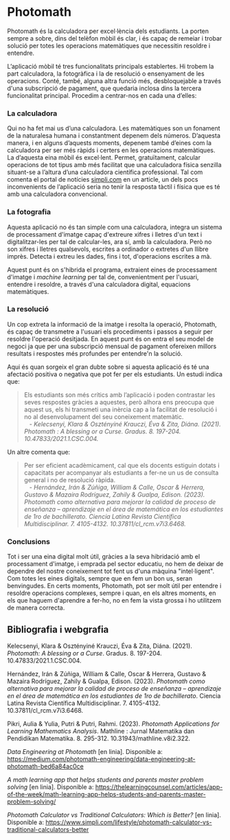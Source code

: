 # Photomath
Photomath és la calculadora per excel·lència dels estudiants. La porten sempre a sobre, dins del telèfon mòbil és clar, i és capaç de remeiar i trobar solució per totes les operacions matemàtiques que necessitin resoldre i entendre.

L’aplicació mòbil té tres funcionalitats principals establertes. Hi trobem la part calculadora, la fotogràfica i la de resolució o ensenyament de les operacions. Conté, també, alguna altra funció més, desbloquejable a través d'una subscripció de pagament, que quedaria inclosa dins la tercera funcionalitat principal. Procedim a centrar-nos en cada una d’elles:

### La calculadora
Qui no ha fet mai us d’una calculadora. Les matemàtiques son un fonament de la naturalesa humana i constantment depenem dels números. D’aquesta manera, i en alguns d’aquests moments, depenem també d’eines com la calculadora per ser més ràpids i certers en les operacions matemàtiques. La d’aquesta eina mòbil és excel·lent. Permet, gratuïtament, calcular operacions de tot tipus amb més facilitat que una calculadora física senzilla situant-se a l’altura d’una calculadora científica professional. Tal com comenta el portal de notícies [simpli.com](https://www.simpli.com/lifestyle/photomath-calculator-vs-traditional-calculators-better) en un article, un dels pocs inconvenients de l’aplicació seria no tenir la resposta tàctil i física que es té amb una calculadora convencional.

### La fotografia
Aquesta aplicació no és tan simple com una calculadora, integra un sistema de processament d'imatge capaç d'extreure xifres i lletres d'un text i digitalitzar-les per tal de calcular-les, ara sí, amb la calculadora. Però no son xifres i lletres qualsevols, escrites a ordinador o extretes d'un llibre imprès. Detecta i extreu les dades, fins i tot, d'operacions escrites a mà.

Aquest punt és on s'hibrida el programa, extraient eines de processament d'imatge i _machine learning_ per tal de, convenientment per l'usuari, entendre i resoldre, a través d'una calculadora digital, equacions matemàtiques.

### La resolució
Un cop extreta la informació de la imatge i resolta la operació, Photomath, és capaç de transmetre a l'usuari els procediments i passos a seguir per resoldre l'operació desitjada. En aquest punt és on entra el seu model de negoci ja que per una subscripció mensual de pagament ofereixen millors resultats i respostes més profundes per entendre'n la solució.

Aqui és quan sorgeix el gran dubte sobre si aquesta aplicació és té una afectació positiva o negativa que pot fer per els estudiants. Un estudi indica que:
>Els estudiants son més crítics amb l’aplicació i poden contrastar les seves respostes gràcies a aquestes, però alhora ens preocupa que aquest us, els hi transmeti una inèrcia cap a la facilitat de resolució i no al desenvolupament del seu coneixement matemàtic.
><br /> &nbsp;&nbsp;*<cite> - Kelecsenyi, Klara & Osztényiné Krauczi, Éva & Zita, Diána. (2021). Photomath : A blessing or a Curse. Gradus. 8. 197-204. 10.47833/2021.1.CSC.004. <cite/>*

Un altre comenta que:
> Per ser eficient acadèmicament, cal que els docents estiguin dotats i capacitats per acompanyar als estudiants a fer-ne un us de consulta general i no de resolució ràpida.
> <br />&nbsp;&nbsp; *<cite> - Hernández, Irán & Zúñiga, William & Calle, Oscar & Herrera, Gustavo & Mazaira Rodríguez, Zahily & Gualpa, Edison. (2023). Photomath como alternativa para mejorar la calidad de proceso de enseñanza – aprendizaje en el área de matemática en los estudiantes de 1ro de bachillerato. Ciencia Latina Revista Científica Multidisciplinar. 7. 4105-4132. 10.37811/cl_rcm.v7i3.6468. <cite/>*

### Conclusions
Tot i ser una eina digital molt útil, gràcies a la seva hibridació amb el processament d'imatge, i emprada pel sector educatiu, no hem de deixar de dependre del nostre coneixement tot fent us d'una màquina "intel·ligent". Com totes les eines digitals, sempre que en fem un bon us, seran benvingudes. En certs moments, Photomath, pot ser molt útil per entendre i resoldre operacions complexes, sempre i quan, en els altres moments, en els que haguem d'aprendre a fer-ho, no en fem la vista grossa i ho utilitzem de manera correcta.

## Bibliografia i webgrafia
Kelecsenyi, Klara & Osztényiné Krauczi, Éva & Zita, Diána. (2021). *Photomath: A blessing or a Curse*. Gradus. 8. 197-204. 10.47833/2021.1.CSC.004.

Hernández, Irán & Zúñiga, William & Calle, Oscar & Herrera, Gustavo & Mazaira Rodríguez, Zahily & Gualpa, Edison. (2023). *Photomath como alternativa para mejorar la calidad de proceso de enseñanza – aprendizaje en el área de matemática en los estudiantes de 1ro de bachillerato*. Ciencia Latina Revista Científica Multidisciplinar. 7. 4105-4132. 10.37811/cl_rcm.v7i3.6468. 

Pikri, Aulia & Yulia, Putri & Putri, Rahmi. (2023). *Photomath Applications for Learning Mathematics Analysis*. Mathline : Jurnal Matematika dan Pendidikan Matematika. 8. 295-312. 10.31943/mathline.v8i2.322. 

*Data Engineering at Photomath* [en linia]. Disponible a: https://medium.com/photomath-engineering/data-engineering-at-photomath-bed6a84ac0ce

*A math learning app that helps students and parents master problem solving* [en linia]. Disponible a: https://thelearningcounsel.com/articles/app-of-the-week/math-learning-app-helps-students-and-parents-master-problem-solving/

*Photomath Calculator vs Traditional Calculators: Which is Better?* [en linia]. Disponible a: https://www.simpli.com/lifestyle/photomath-calculator-vs-traditional-calculators-better
